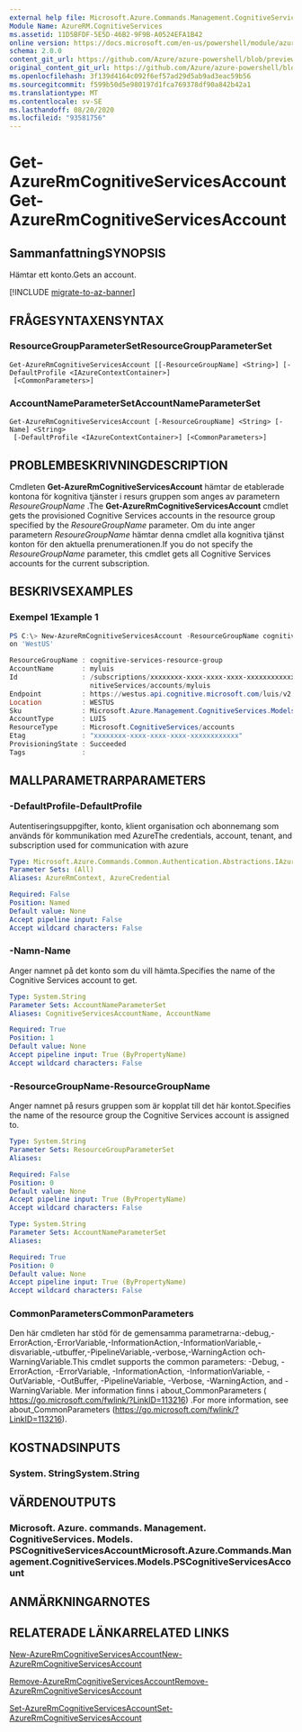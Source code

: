```yaml
---
external help file: Microsoft.Azure.Commands.Management.CognitiveServices.dll-Help.xml
Module Name: AzureRM.CognitiveServices
ms.assetid: 11D5BFDF-5E5D-46B2-9F9B-A0524EFA1B42
online version: https://docs.microsoft.com/en-us/powershell/module/azurerm.cognitiveservices/get-azurermcognitiveservicesaccount
schema: 2.0.0
content_git_url: https://github.com/Azure/azure-powershell/blob/preview/src/ResourceManager/CognitiveServices/Commands.Management.CognitiveServices/help/Get-AzureRmCognitiveServicesAccount.md
original_content_git_url: https://github.com/Azure/azure-powershell/blob/preview/src/ResourceManager/CognitiveServices/Commands.Management.CognitiveServices/help/Get-AzureRmCognitiveServicesAccount.md
ms.openlocfilehash: 3f139d4164c092f6ef57ad29d5ab9ad3eac59b56
ms.sourcegitcommit: f599b50d5e980197d1fca769378df90a842b42a1
ms.translationtype: MT
ms.contentlocale: sv-SE
ms.lasthandoff: 08/20/2020
ms.locfileid: "93581756"
---
```

# <span data-ttu-id="5f95e-101">Get-AzureRmCognitiveServicesAccount</span><span class="sxs-lookup"><span data-stu-id="5f95e-101">Get-AzureRmCognitiveServicesAccount</span></span>

## <span data-ttu-id="5f95e-102">Sammanfattning</span><span class="sxs-lookup"><span data-stu-id="5f95e-102">SYNOPSIS</span></span>
<span data-ttu-id="5f95e-103">Hämtar ett konto.</span><span class="sxs-lookup"><span data-stu-id="5f95e-103">Gets an account.</span></span>

[!INCLUDE [migrate-to-az-banner](../../includes/migrate-to-az-banner.md)]

## <span data-ttu-id="5f95e-104">FRÅGESYNTAXEN</span><span class="sxs-lookup"><span data-stu-id="5f95e-104">SYNTAX</span></span>

### <span data-ttu-id="5f95e-105">ResourceGroupParameterSet</span><span class="sxs-lookup"><span data-stu-id="5f95e-105">ResourceGroupParameterSet</span></span>
```
Get-AzureRmCognitiveServicesAccount [[-ResourceGroupName] <String>] [-DefaultProfile <IAzureContextContainer>]
 [<CommonParameters>]
```

### <span data-ttu-id="5f95e-106">AccountNameParameterSet</span><span class="sxs-lookup"><span data-stu-id="5f95e-106">AccountNameParameterSet</span></span>
```
Get-AzureRmCognitiveServicesAccount [-ResourceGroupName] <String> [-Name] <String>
 [-DefaultProfile <IAzureContextContainer>] [<CommonParameters>]
```

## <span data-ttu-id="5f95e-107">PROBLEMBESKRIVNING</span><span class="sxs-lookup"><span data-stu-id="5f95e-107">DESCRIPTION</span></span>
<span data-ttu-id="5f95e-108">Cmdleten **Get-AzureRmCognitiveServicesAccount** hämtar de etablerade kontona för kognitiva tjänster i resurs gruppen som anges av parametern *ResoureGroupName* .</span><span class="sxs-lookup"><span data-stu-id="5f95e-108">The **Get-AzureRmCognitiveServicesAccount** cmdlet gets the provisioned Cognitive Services accounts in the resource group specified by the *ResoureGroupName* parameter.</span></span>
<span data-ttu-id="5f95e-109">Om du inte anger parametern *ResoureGroupName* hämtar denna cmdlet alla kognitiva tjänst konton för den aktuella prenumerationen.</span><span class="sxs-lookup"><span data-stu-id="5f95e-109">If you do not specify the *ResoureGroupName* parameter, this cmdlet gets all Cognitive Services accounts for the current subscription.</span></span>

## <span data-ttu-id="5f95e-110">BESKRIVS</span><span class="sxs-lookup"><span data-stu-id="5f95e-110">EXAMPLES</span></span>

### <span data-ttu-id="5f95e-111">Exempel 1</span><span class="sxs-lookup"><span data-stu-id="5f95e-111">Example 1</span></span>
```powershell
PS C:\> New-AzureRmCognitiveServicesAccount -ResourceGroupName cognitive-services-resource-group -name myluis -Type LUIS -SkuName S0 -Locati
on 'WestUS'

ResourceGroupName : cognitive-services-resource-group
AccountName       : myluis
Id                : /subscriptions/xxxxxxxx-xxxx-xxxx-xxxx-xxxxxxxxxxxx/resourceGroups/cognitive-services-resource-group/providers/Microsoft.Cog
                    nitiveServices/accounts/myluis
Endpoint          : https://westus.api.cognitive.microsoft.com/luis/v2.0
Location          : WESTUS
Sku               : Microsoft.Azure.Management.CognitiveServices.Models.Sku
AccountType       : LUIS
ResourceType      : Microsoft.CognitiveServices/accounts
Etag              : "xxxxxxxx-xxxx-xxxx-xxxx-xxxxxxxxxxxx"
ProvisioningState : Succeeded
Tags              :
```

## <span data-ttu-id="5f95e-112">MALLPARAMETRAR</span><span class="sxs-lookup"><span data-stu-id="5f95e-112">PARAMETERS</span></span>

### <span data-ttu-id="5f95e-113">-DefaultProfile</span><span class="sxs-lookup"><span data-stu-id="5f95e-113">-DefaultProfile</span></span>
<span data-ttu-id="5f95e-114">Autentiseringsuppgifter, konto, klient organisation och abonnemang som används för kommunikation med Azure</span><span class="sxs-lookup"><span data-stu-id="5f95e-114">The credentials, account, tenant, and subscription used for communication with azure</span></span>

```yaml
Type: Microsoft.Azure.Commands.Common.Authentication.Abstractions.IAzureContextContainer
Parameter Sets: (All)
Aliases: AzureRmContext, AzureCredential

Required: False
Position: Named
Default value: None
Accept pipeline input: False
Accept wildcard characters: False
```

### <span data-ttu-id="5f95e-115">-Namn</span><span class="sxs-lookup"><span data-stu-id="5f95e-115">-Name</span></span>
<span data-ttu-id="5f95e-116">Anger namnet på det konto som du vill hämta.</span><span class="sxs-lookup"><span data-stu-id="5f95e-116">Specifies the name of the Cognitive Services account to get.</span></span>

```yaml
Type: System.String
Parameter Sets: AccountNameParameterSet
Aliases: CognitiveServicesAccountName, AccountName

Required: True
Position: 1
Default value: None
Accept pipeline input: True (ByPropertyName)
Accept wildcard characters: False
```

### <span data-ttu-id="5f95e-117">-ResourceGroupName</span><span class="sxs-lookup"><span data-stu-id="5f95e-117">-ResourceGroupName</span></span>
<span data-ttu-id="5f95e-118">Anger namnet på resurs gruppen som är kopplat till det här kontot.</span><span class="sxs-lookup"><span data-stu-id="5f95e-118">Specifies the name of the resource group the Cognitive Services account is assigned to.</span></span>

```yaml
Type: System.String
Parameter Sets: ResourceGroupParameterSet
Aliases:

Required: False
Position: 0
Default value: None
Accept pipeline input: True (ByPropertyName)
Accept wildcard characters: False
```

```yaml
Type: System.String
Parameter Sets: AccountNameParameterSet
Aliases:

Required: True
Position: 0
Default value: None
Accept pipeline input: True (ByPropertyName)
Accept wildcard characters: False
```

### <span data-ttu-id="5f95e-119">CommonParameters</span><span class="sxs-lookup"><span data-stu-id="5f95e-119">CommonParameters</span></span>
<span data-ttu-id="5f95e-120">Den här cmdleten har stöd för de gemensamma parametrarna:-debug,-ErrorAction,-ErrorVariable,-InformationAction,-InformationVariable,-disvariable,-utbuffer,-PipelineVariable,-verbose,-WarningAction och-WarningVariable.</span><span class="sxs-lookup"><span data-stu-id="5f95e-120">This cmdlet supports the common parameters: -Debug, -ErrorAction, -ErrorVariable, -InformationAction, -InformationVariable, -OutVariable, -OutBuffer, -PipelineVariable, -Verbose, -WarningAction, and -WarningVariable.</span></span> <span data-ttu-id="5f95e-121">Mer information finns i about_CommonParameters ( https://go.microsoft.com/fwlink/?LinkID=113216) .</span><span class="sxs-lookup"><span data-stu-id="5f95e-121">For more information, see about_CommonParameters (https://go.microsoft.com/fwlink/?LinkID=113216).</span></span>

## <span data-ttu-id="5f95e-122">KOSTNADS</span><span class="sxs-lookup"><span data-stu-id="5f95e-122">INPUTS</span></span>

### <span data-ttu-id="5f95e-123">System. String</span><span class="sxs-lookup"><span data-stu-id="5f95e-123">System.String</span></span>

## <span data-ttu-id="5f95e-124">VÄRDEN</span><span class="sxs-lookup"><span data-stu-id="5f95e-124">OUTPUTS</span></span>

### <span data-ttu-id="5f95e-125">Microsoft. Azure. commands. Management. CognitiveServices. Models. PSCognitiveServicesAccount</span><span class="sxs-lookup"><span data-stu-id="5f95e-125">Microsoft.Azure.Commands.Management.CognitiveServices.Models.PSCognitiveServicesAccount</span></span>

## <span data-ttu-id="5f95e-126">ANMÄRKNINGAR</span><span class="sxs-lookup"><span data-stu-id="5f95e-126">NOTES</span></span>

## <span data-ttu-id="5f95e-127">RELATERADE LÄNKAR</span><span class="sxs-lookup"><span data-stu-id="5f95e-127">RELATED LINKS</span></span>

[<span data-ttu-id="5f95e-128">New-AzureRmCognitiveServicesAccount</span><span class="sxs-lookup"><span data-stu-id="5f95e-128">New-AzureRmCognitiveServicesAccount</span></span>](./New-AzureRmCognitiveServicesAccount.md)

[<span data-ttu-id="5f95e-129">Remove-AzureRmCognitiveServicesAccount</span><span class="sxs-lookup"><span data-stu-id="5f95e-129">Remove-AzureRmCognitiveServicesAccount</span></span>](./Remove-AzureRmCognitiveServicesAccount.md)

[<span data-ttu-id="5f95e-130">Set-AzureRmCognitiveServicesAccount</span><span class="sxs-lookup"><span data-stu-id="5f95e-130">Set-AzureRmCognitiveServicesAccount</span></span>](./Set-AzureRmCognitiveServicesAccount.md)



